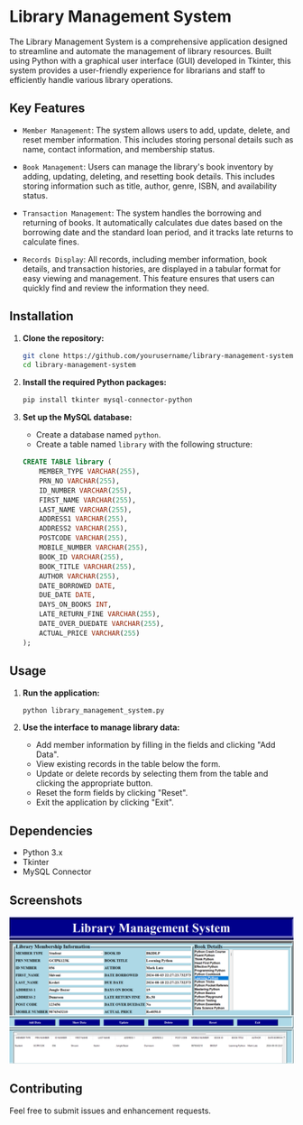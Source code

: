 # Library Management System

The Library Management System is a comprehensive application designed to streamline and automate the management of library resources. Built using Python with a graphical user interface (GUI) developed in Tkinter, this system provides a user-friendly experience for librarians and staff to efficiently handle various library operations.

## Key Features

- `Member Management`: The system allows users to add, update, delete, and reset member information. This includes storing personal details such as name, contact information, and membership status.

- `Book Management`: Users can manage the library's book inventory by adding, updating, deleting, and resetting book details. This includes storing information such as title, author, genre, ISBN, and availability status.

- `Transaction Management`: The system handles the borrowing and returning of books. It automatically calculates due dates based on the borrowing date and the standard loan period, and it tracks late returns to calculate fines.

- `Records Display`: All records, including member information, book details, and transaction histories, are displayed in a tabular format for easy viewing and management. This feature ensures that users can quickly find and review the information they need.

## Installation

1. **Clone the repository:**
    ```bash
    git clone https://github.com/yourusername/library-management-system.git
    cd library-management-system
    ```

2. **Install the required Python packages:**
    ```bash
    pip install tkinter mysql-connector-python
    ```

3. **Set up the MySQL database:**
    - Create a database named `python`.
    - Create a table named `library` with the following structure:
    ```sql
    CREATE TABLE library (
        MEMBER_TYPE VARCHAR(255),
        PRN_NO VARCHAR(255),
        ID_NUMBER VARCHAR(255),
        FIRST_NAME VARCHAR(255),
        LAST_NAME VARCHAR(255),
        ADDRESS1 VARCHAR(255),
        ADDRESS2 VARCHAR(255),
        POSTCODE VARCHAR(255),
        MOBILE_NUMBER VARCHAR(255),
        BOOK_ID VARCHAR(255),
        BOOK_TITLE VARCHAR(255),
        AUTHOR VARCHAR(255),
        DATE_BORROWED DATE,
        DUE_DATE DATE,
        DAYS_ON_BOOKS INT,
        LATE_RETURN_FINE VARCHAR(255),
        DATE_OVER_DUEDATE VARCHAR(255),
        ACTUAL_PRICE VARCHAR(255)
    );
    ```

## Usage

1. **Run the application:**
    ```bash
    python library_management_system.py
    ```

2. **Use the interface to manage library data:**
    - Add member information by filling in the fields and clicking "Add Data".
    - View existing records in the table below the form.
    - Update or delete records by selecting them from the table and clicking the appropriate button.
    - Reset the form fields by clicking "Reset".
    - Exit the application by clicking "Exit".

## Dependencies

- Python 3.x
- Tkinter
- MySQL Connector

## Screenshots

![Library Management System](https://github.com/shivanisgit/library_management_system/blob/main/images/project1.png)

## Contributing

Feel free to submit issues and enhancement requests.

